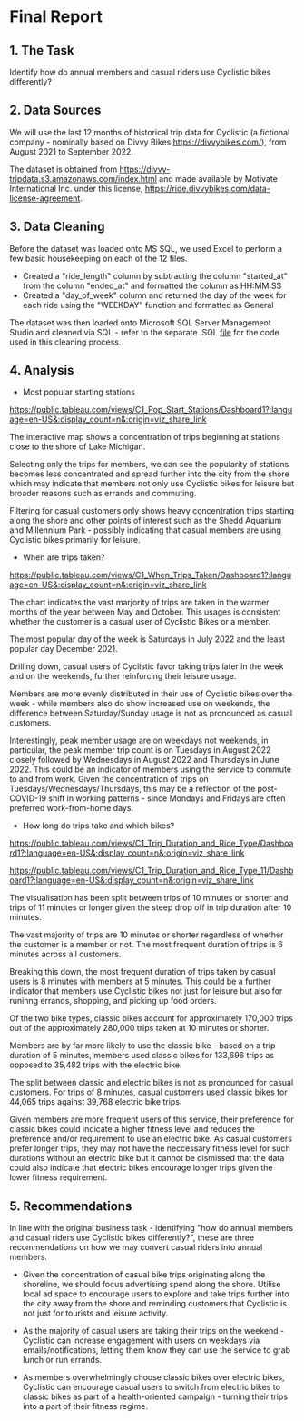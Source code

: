 # Final Report

## 1. The Task

Identify how do annual members and casual riders use Cyclistic bikes differently?

## 2. Data Sources

We will use the last 12 months of historical trip data for Cyclistic (a fictional company - nominally based on Divvy Bikes https://divvybikes.com/), from August 2021 to September 2022.

The dataset is obtained from https://divvy-tripdata.s3.amazonaws.com/index.html and made available by Motivate International Inc. under this license, https://ride.divvybikes.com/data-license-agreement.

## 3. Data Cleaning

Before the dataset was loaded onto MS SQL, we used Excel to perform a few basic housekeeping on each of the 12 files.

- Created a "ride_length" column by subtracting the column "started_at" from the column "ended_at" and formatted the column as HH:MM:SS
- Created a "day_of_week" column and returned the day of the week for each ride using the "WEEKDAY" function and formatted as General

The dataset was then loaded onto Microsoft SQL Server Management Studio and cleaned via SQL - refer to the separate .SQL [file](https://github.com/seriouslyjames/Cyclistic-Bikes-Case-Study/blob/main/bikes_case1_code.sql) for the code used in this cleaning process.

## 4. Analysis

- Most popular starting stations

https://public.tableau.com/views/C1_Pop_Start_Stations/Dashboard1?:language=en-US&:display_count=n&:origin=viz_share_link

The interactive map shows a concentration of trips beginning at stations close to the shore of Lake Michigan.

Selecting only the trips for members, we can see the popularity of stations becomes less concentrated and spread further into the city from the shore which may indicate that members not only use Cyclistic bikes for leisure but broader reasons such as errands and commuting.

Filtering for casual customers only shows heavy concentration trips starting along the shore and other points of interest such as the Shedd Aquarium and Millennium Park - possibly indicating that casual members are using Cyclistic bikes primarily for leisure.

- When are trips taken?

https://public.tableau.com/views/C1_When_Trips_Taken/Dashboard1?:language=en-US&:display_count=n&:origin=viz_share_link

The chart indicates the vast marjority of trips are taken in the warmer months of the year between May and October. This usages is consistent whether the customer is a casual user of Cyclistic Bikes or a member.

The most popular day of the week is Saturdays in July 2022 and the least popular day December 2021.

Drilling down, casual users of Cyclistic favor taking trips later in the week and on the weekends, further reinforcing their leisure usage. 

Members are more evenly distributed in their use of Cyclistic bikes over the week - while members also do show increased use on weekends, the difference between Saturday/Sunday usage is not as pronounced as casual customers. 

Interestingly, peak member usage are on weekdays not weekends, in particular, the peak member trip count is on Tuesdays in August 2022 closely followed by Wednesdays in August 2022 and Thursdays in June 2022. This could be an indicator of members using the service to commute to and from work. Given the concentration of trips on Tuesdays/Wednesdays/Thursdays, this may be a reflection of the post-COVID-19 shift in working patterns - since Mondays and Fridays are often preferred work-from-home days.

- How long do trips take and which bikes?

https://public.tableau.com/views/C1_Trip_Duration_and_Ride_Type/Dashboard1?:language=en-US&:display_count=n&:origin=viz_share_link

https://public.tableau.com/views/C1_Trip_Duration_and_Ride_Type_11/Dashboard1?:language=en-US&:display_count=n&:origin=viz_share_link

The visualisation has been split between trips of 10 minutes or shorter and trips of 11 minutes or longer given the steep drop off in trip duration after 10 minutes.

The vast majority of trips are 10 minutes or shorter regardless of whether the customer is a member or not. The most frequent duration of trips is 6 minutes across all customers.

Breaking this down, the most frequent duration of trips taken by casual users is 8 minutes with members at 5 minutes. This could be a further indicator that members use Cyclistic bikes not just for leisure but also for runinng errands, shopping, and picking up food orders.

Of the two bike types, classic bikes account for approximately 170,000 trips out of the approximately 280,000 trips taken at 10 minutes or shorter. 

Members are by far more likely to use the classic bike - based on a trip duration of 5 minutes, members used classic bikes for 133,696 trips as opposed to 35,482 trips with the electric bike.

The split between classic and electric bikes is not as pronounced for casual customers. For trips of 8 minutes, casual customers used classic bikes for 44,065 trips against 39,768 electric bike trips. 

Given members are more frequent users of this service, their preference for classic bikes could indicate a higher fitness level and reduces the preference and/or requirement to use an electric bike. As casual customers prefer longer trips, they may not have the neccessary fitness level for such durations without an electric bike but it cannot be dismissed that the data could also indicate that electric bikes encourage longer trips given the lower fitness requirement. 

## 5. Recommendations

In line with the original business task - identifying "how do annual members and casual riders use Cyclistic bikes differently?", these are three recommendations on how we may convert casual riders into annual members.

- Given the concentration of casual bike trips originating along the shoreline, we should focus advertising spend along the shore. Utilise local ad space to encourage users to explore and take trips further into the city away from the shore and reminding customers that Cyclistic is not just for tourists and leisure activity.

- As the majority of casual users are taking their trips on the weekend - Cyclistic can increase engagement with users on weekdays via emails/notifications, letting them know they can use the service to grab lunch or run errands.

- As members overwhelmingly choose classic bikes over electric bikes, Cyclistic can encourage casual users to switch from electric bikes to classic bikes as part of a health-oriented campaign - turning their trips into a part of their fitness regime.




